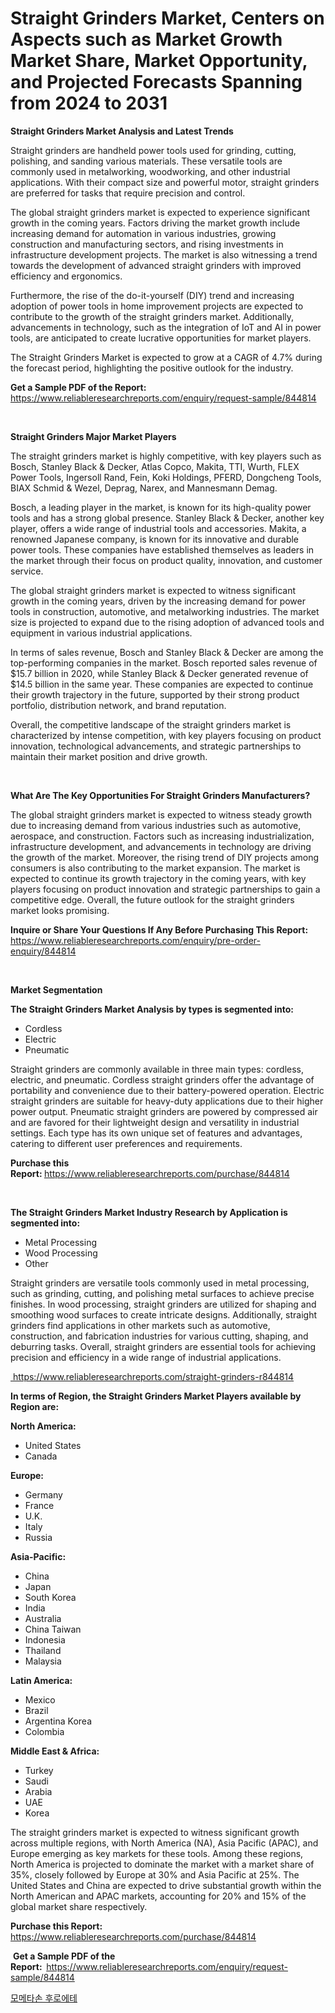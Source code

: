 <p><h1>Straight Grinders Market, Centers on Aspects such as Market Growth Market Share, Market Opportunity, and Projected Forecasts Spanning from 2024 to 2031</h1></p><p><strong>Straight Grinders Market Analysis and Latest Trends</strong></p>
<p><p>Straight grinders are handheld power tools used for grinding, cutting, polishing, and sanding various materials. These versatile tools are commonly used in metalworking, woodworking, and other industrial applications. With their compact size and powerful motor, straight grinders are preferred for tasks that require precision and control.</p><p>The global straight grinders market is expected to experience significant growth in the coming years. Factors driving the market growth include increasing demand for automation in various industries, growing construction and manufacturing sectors, and rising investments in infrastructure development projects. The market is also witnessing a trend towards the development of advanced straight grinders with improved efficiency and ergonomics.</p><p>Furthermore, the rise of the do-it-yourself (DIY) trend and increasing adoption of power tools in home improvement projects are expected to contribute to the growth of the straight grinders market. Additionally, advancements in technology, such as the integration of IoT and AI in power tools, are anticipated to create lucrative opportunities for market players.</p><p>The Straight Grinders Market is expected to grow at a CAGR of 4.7% during the forecast period, highlighting the positive outlook for the industry.</p></p>
<p><strong>Get a Sample PDF of the Report:&nbsp;</strong> <a href="https://www.reliableresearchreports.com/enquiry/request-sample/844814">https://www.reliableresearchreports.com/enquiry/request-sample/844814</a></p>
<p>&nbsp;</p>
<p><strong>Straight Grinders Major Market Players</strong></p>
<p><p>The straight grinders market is highly competitive, with key players such as Bosch, Stanley Black & Decker, Atlas Copco, Makita, TTI, Wurth, FLEX Power Tools, Ingersoll Rand, Fein, Koki Holdings, PFERD, Dongcheng Tools, BIAX Schmid & Wezel, Deprag, Narex, and Mannesmann Demag.</p><p>Bosch, a leading player in the market, is known for its high-quality power tools and has a strong global presence. Stanley Black & Decker, another key player, offers a wide range of industrial tools and accessories. Makita, a renowned Japanese company, is known for its innovative and durable power tools. These companies have established themselves as leaders in the market through their focus on product quality, innovation, and customer service.</p><p>The global straight grinders market is expected to witness significant growth in the coming years, driven by the increasing demand for power tools in construction, automotive, and metalworking industries. The market size is projected to expand due to the rising adoption of advanced tools and equipment in various industrial applications.</p><p>In terms of sales revenue, Bosch and Stanley Black & Decker are among the top-performing companies in the market. Bosch reported sales revenue of $15.7 billion in 2020, while Stanley Black & Decker generated revenue of $14.5 billion in the same year. These companies are expected to continue their growth trajectory in the future, supported by their strong product portfolio, distribution network, and brand reputation.</p><p>Overall, the competitive landscape of the straight grinders market is characterized by intense competition, with key players focusing on product innovation, technological advancements, and strategic partnerships to maintain their market position and drive growth.</p></p>
<p>&nbsp;</p>
<p><strong>What Are The Key Opportunities For Straight Grinders Manufacturers?</strong></p>
<p><p>The global straight grinders market is expected to witness steady growth due to increasing demand from various industries such as automotive, aerospace, and construction. Factors such as increasing industrialization, infrastructure development, and advancements in technology are driving the growth of the market. Moreover, the rising trend of DIY projects among consumers is also contributing to the market expansion. The market is expected to continue its growth trajectory in the coming years, with key players focusing on product innovation and strategic partnerships to gain a competitive edge. Overall, the future outlook for the straight grinders market looks promising.</p></p>
<p><strong>Inquire or Share Your Questions If Any Before Purchasing This Report:</strong> <a href="https://www.reliableresearchreports.com/enquiry/pre-order-enquiry/844814">https://www.reliableresearchreports.com/enquiry/pre-order-enquiry/844814</a></p>
<p>&nbsp;</p>
<p><strong>Market Segmentation</strong></p>
<p><strong>The Straight Grinders Market Analysis by types is segmented into:</strong></p>
<p><ul><li>Cordless</li><li>Electric</li><li>Pneumatic</li></ul></p>
<p><p>Straight grinders are commonly available in three main types: cordless, electric, and pneumatic. Cordless straight grinders offer the advantage of portability and convenience due to their battery-powered operation. Electric straight grinders are suitable for heavy-duty applications due to their higher power output. Pneumatic straight grinders are powered by compressed air and are favored for their lightweight design and versatility in industrial settings. Each type has its own unique set of features and advantages, catering to different user preferences and requirements.</p></p>
<p><strong>Purchase this Report:&nbsp;</strong><a href="https://www.reliableresearchreports.com/purchase/844814">https://www.reliableresearchreports.com/purchase/844814</a></p>
<p>&nbsp;</p>
<p><strong>The Straight Grinders Market Industry Research by Application is segmented into:</strong></p>
<p><ul><li>Metal Processing</li><li>Wood Processing</li><li>Other</li></ul></p>
<p><p>Straight grinders are versatile tools commonly used in metal processing, such as grinding, cutting, and polishing metal surfaces to achieve precise finishes. In wood processing, straight grinders are utilized for shaping and smoothing wood surfaces to create intricate designs. Additionally, straight grinders find applications in other markets such as automotive, construction, and fabrication industries for various cutting, shaping, and deburring tasks. Overall, straight grinders are essential tools for achieving precision and efficiency in a wide range of industrial applications.</p></p>
<p><a href="https://www.reliableresearchreports.com/straight-grinders-r844814">&nbsp;https://www.reliableresearchreports.com/straight-grinders-r844814</a></p>
<p><strong>In terms of Region, the Straight Grinders Market Players available by Region are:</strong></p>
<p>
    <p> <strong> North America: </strong>
        <ul>
            <li>United States</li>
            <li>Canada</li>
        </ul>
        </p> 
    <p> <strong> Europe: </strong>
        <ul>
            <li>Germany</li>
            <li>France</li>
            <li>U.K.</li>
            <li>Italy</li>
            <li>Russia</li>
        </ul>
        </p> 
    <p> <strong> Asia-Pacific: </strong>
        <ul>
            <li>China</li>
            <li>Japan</li>
            <li>South Korea</li>
            <li>India</li>
            <li>Australia</li>
            <li>China Taiwan</li>
            <li>Indonesia</li>
            <li>Thailand</li>
            <li>Malaysia</li>
        </ul>
        </p> 
    <p> <strong> Latin America: </strong>
        <ul>
            <li>Mexico</li>
            <li>Brazil</li>
            <li>Argentina Korea</li>
            <li>Colombia</li>
        </ul>
        </p> 
    <p> <strong> Middle East & Africa: </strong>
        <ul>
            <li>Turkey</li>
            <li>Saudi</li>
            <li>Arabia</li>
            <li>UAE</li>
            <li>Korea</li>
        </ul>
    </p>
    </p>
<p><p>The straight grinders market is expected to witness significant growth across multiple regions, with North America (NA), Asia Pacific (APAC), and Europe emerging as key markets for these tools. Among these regions, North America is projected to dominate the market with a market share of 35%, closely followed by Europe at 30% and Asia Pacific at 25%. The United States and China are expected to drive substantial growth within the North American and APAC markets, accounting for 20% and 15% of the global market share respectively.</p></p>
<p><strong>Purchase this Report: </strong><a href="https://www.reliableresearchreports.com/purchase/844814">https://www.reliableresearchreports.com/purchase/844814</a></p>
<p>&nbsp;<strong>Get a Sample PDF of the Report:&nbsp;&nbsp;</strong><a href="https://www.reliableresearchreports.com/enquiry/request-sample/844814">https://www.reliableresearchreports.com/enquiry/request-sample/844814</a></p>
<p><strong></strong></p>
<p><p><a href="https://github.com/oajzkywllm460/Market-Research-Report-List-1/blob/main/240386126201.md">모메타손 후로에테</a></p></p>